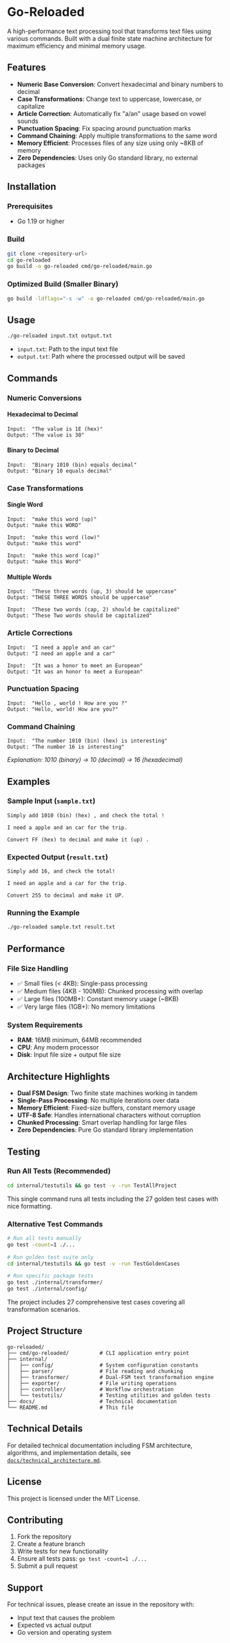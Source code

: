 # Go-Reloaded

A high-performance text processing tool that transforms text files using various commands. Built with a dual finite state machine architecture for maximum efficiency and minimal memory usage.

## Features

- **Numeric Base Conversion**: Convert hexadecimal and binary numbers to decimal
- **Case Transformations**: Change text to uppercase, lowercase, or capitalize
- **Article Correction**: Automatically fix "a/an" usage based on vowel sounds  
- **Punctuation Spacing**: Fix spacing around punctuation marks
- **Command Chaining**: Apply multiple transformations to the same word
- **Memory Efficient**: Processes files of any size using only ~8KB of memory
- **Zero Dependencies**: Uses only Go standard library, no external packages

## Installation

### Prerequisites
- Go 1.19 or higher

### Build
```bash
git clone <repository-url>
cd go-reloaded
go build -o go-reloaded cmd/go-reloaded/main.go
```

### Optimized Build (Smaller Binary)
```bash
go build -ldflags="-s -w" -o go-reloaded cmd/go-reloaded/main.go
```

## Usage

```bash
./go-reloaded input.txt output.txt
```

- `input.txt`: Path to the input text file
- `output.txt`: Path where the processed output will be saved

## Commands

### Numeric Conversions

#### Hexadecimal to Decimal
```
Input:  "The value is 1E (hex)"
Output: "The value is 30"
```

#### Binary to Decimal  
```
Input:  "Binary 1010 (bin) equals decimal"
Output: "Binary 10 equals decimal"
```

### Case Transformations

#### Single Word
```
Input:  "make this word (up)"
Output: "make this WORD"

Input:  "make this word (low)"  
Output: "make this word"

Input:  "make this word (cap)"
Output: "make this Word"
```
#### Multiple Words
```
Input:  "These three words (up, 3) should be uppercase"
Output: "THESE THREE WORDS should be uppercase"

Input:  "These two words (cap, 2) should be capitalized"  
Output: "These Two words should be capitalized"
```

### Article Corrections
```
Input:  "I need a apple and an car"
Output: "I need an apple and a car"

Input:  "It was a honor to meet an European"
Output: "It was an honor to meet a European"
```

### Punctuation Spacing
```
Input:  "Hello , world ! How are you ?"
Output: "Hello, world! How are you?"
```

### Command Chaining
```
Input:  "The number 1010 (bin) (hex) is interesting"
Output: "The number 16 is interesting"
```
*Explanation: 1010 (binary) → 10 (decimal) → 16 (hexadecimal)*

## Examples

### Sample Input (`sample.txt`)
```
Simply add 1010 (bin) (hex) , and check the total !

I need a apple and an car for the trip.

Convert FF (hex) to decimal and make it (up) .
```

### Expected Output (`result.txt`)
```
Simply add 16, and check the total!

I need an apple and a car for the trip.

Convert 255 to decimal and make it UP.
```

### Running the Example
```bash
./go-reloaded sample.txt result.txt
```

## Performance

### File Size Handling
- ✅ Small files (< 4KB): Single-pass processing
- ✅ Medium files (4KB - 100MB): Chunked processing with overlap
- ✅ Large files (100MB+): Constant memory usage (~8KB)
- ✅ Very large files (1GB+): No memory limitations

### System Requirements
- **RAM**: 16MB minimum, 64MB recommended
- **CPU**: Any modern processor
- **Disk**: Input file size + output file size

## Architecture Highlights

- **Dual FSM Design**: Two finite state machines working in tandem
- **Single-Pass Processing**: No multiple iterations over data
- **Memory Efficient**: Fixed-size buffers, constant memory usage
- **UTF-8 Safe**: Handles international characters without corruption
- **Chunked Processing**: Smart overlap handling for large files
- **Zero Dependencies**: Pure Go standard library implementation

## Testing

### Run All Tests (Recommended)
```bash
cd internal/testutils && go test -v -run TestAllProject
```
This single command runs all tests including the 27 golden test cases with nice formatting.

### Alternative Test Commands
```bash
# Run all tests manually
go test -count=1 ./...

# Run golden test suite only
cd internal/testutils && go test -v -run TestGoldenCases

# Run specific package tests
go test ./internal/transformer/
go test ./internal/config/
```

The project includes 27 comprehensive test cases covering all transformation scenarios.

## Project Structure

```
go-reloaded/
├── cmd/go-reloaded/          # CLI application entry point
├── internal/
│   ├── config/               # System configuration constants
│   ├── parser/               # File reading and chunking
│   ├── transformer/          # Dual-FSM text transformation engine
│   ├── exporter/             # File writing operations
│   ├── controller/           # Workflow orchestration
│   └── testutils/            # Testing utilities and golden tests
├── docs/                     # Technical documentation
└── README.md                 # This file
```

## Technical Details

For detailed technical documentation including FSM architecture, algorithms, and implementation details, see [`docs/technical_architecture.md`](docs/technical_architecture.md).

## License

This project is licensed under the MIT License.

## Contributing

1. Fork the repository
2. Create a feature branch
3. Write tests for new functionality
4. Ensure all tests pass: `go test -count=1 ./...`
5. Submit a pull request

## Support

For technical issues, please create an issue in the repository with:
- Input text that causes the problem
- Expected vs actual output
- Go version and operating system